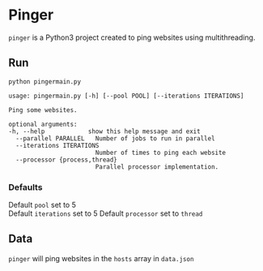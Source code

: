 # Pinger

`pinger` is a Python3 project created to ping websites using multithreading.

## Run

```
python pingermain.py
```

```
usage: pingermain.py [-h] [--pool POOL] [--iterations ITERATIONS]

Ping some websites.

optional arguments:
-h, --help            show this help message and exit
  --parallel PARALLEL   Number of jobs to run in parallel
  --iterations ITERATIONS
                        Number of times to ping each website
  --processor {process,thread}
                        Parallel processor implementation.

```

### Defaults
Default `pool` set to 5 <br>
Default `iterations` set to 5
Default `processor` set to `thread`

## Data

`pinger` will ping websites in the `hosts` array in `data.json`

